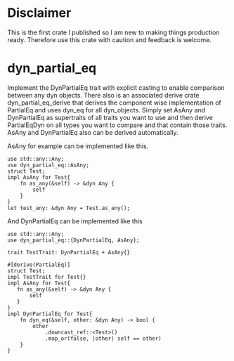 # Disclaimer

This is the first crate I published so I am new to making things production ready. Therefore use this crate with caution and feedback is welcome.

# dyn_partial_eq

Implement the DynPartialEq trait with explicit casting to enable comparison between any dyn objects. There also is an associated derive crate dyn_partial_eq_derive that derives the component wise implementation of PartialEq and uses dyn_eq for all dyn_objects.
Simply set AsAny and DynPartialEq as supertraits of all traits you want to use and then derive PartialEqDyn on all types you want to compare and that contain those traits. AsAny and DynPartialEq also can be derived automatically.

AsAny for example can be implemented like this. 
```
use std::any::Any;
use dyn_partial_eq::AsAny;
struct Test;
impl AsAny for Test{
    fn as_any(&self) -> &dyn Any {
        self
    }
}
let test_any: &dyn Any = Test.as_any();
```

And DynPartialEq can be implemented like this 

```
use std::any::Any;
use dyn_partial_eq::{DynPartialEq, AsAny};

trait TestTrait: DynPartialEq + AsAny{}

#[derive(PartialEq)]
struct Test;
impl TestTrait for Test{}
impl AsAny for Test{
   fn as_any(&self) -> &dyn Any {
       self
   }
}
impl DynPartialEq for Test{
    fn dyn_eq(&self, other: &dyn Any) -> bool {
        other
            .downcast_ref::<Test>()
            .map_or(false, |other| self == other)
    }
}
```